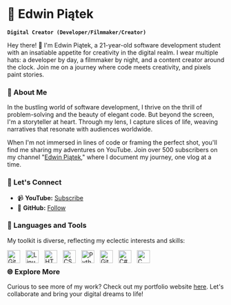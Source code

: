 # 🎥 Edwin Piątek

**`Digital Creator (Developer/Filmmaker/Creator)`**

Hey there! 👋 I'm Edwin Piątek, a 21-year-old software development student with an insatiable appetite for creativity in the digital realm. I wear multiple hats: a developer by day, a filmmaker by night, and a content creator around the clock. Join me on a journey where code meets creativity, and pixels paint stories.

### 🌟 About Me

In the bustling world of software development, I thrive on the thrill of problem-solving and the beauty of elegant code. But beyond the screen, I'm a storyteller at heart. Through my lens, I capture slices of life, weaving narratives that resonate with audiences worldwide.

When I'm not immersed in lines of code or framing the perfect shot, you'll find me sharing my adventures on YouTube. Join over 500 subscribers on my channel "[Edwin Piątek][youtube]," where I document my journey, one vlog at a time.

### 🚀 Let's Connect

- 📹 **YouTube:** [Subscribe][youtube]
- 💼 **GitHub:** [Follow][github]

### 🧰 Languages and Tools

My toolkit is diverse, reflecting my eclectic interests and skills:

<img align="left" alt="Git" width="30px" style="padding-right:10px;" src="https://cdn.jsdelivr.net/gh/devicons/devicon/icons/git/git-original.svg" />
<img align="left" alt="Linux" width="30px" style="padding-right:10px;" src="https://cdn.jsdelivr.net/gh/devicons/devicon/icons/linux/linux-original.svg" />
<img align="left" alt="HTML" width="30px" style="padding-right:10px;" src="https://cdn.jsdelivr.net/gh/devicons/devicon/icons/html5/html5-plain.svg" />
<img align="left" alt="CSS" width="30px" style="padding-right:10px;" src="https://cdn.jsdelivr.net/gh/devicons/devicon/icons/css3/css3-plain.svg" />
<img align="left" alt="Python" width="30px" style="padding-right:10px;" src="https://cdn.jsdelivr.net/gh/devicons/devicon/icons/python/python-plain.svg" />
<img align="left" alt="GitHub" width="30px" style="padding-right:10px;" src="https://cdn.jsdelivr.net/gh/devicons/devicon/icons/github/github-original.svg" />
<img align="left" alt="C#" width="30px" style="padding-right:10px;" src="https://cdn.jsdelivr.net/gh/devicons/devicon/icons/csharp/csharp-original.svg" />
<img align="left" alt="C" width="30px" style="padding-right:10px;" src="https://cdn.jsdelivr.net/gh/devicons/devicon/icons/c/c-original.svg" />

<br />

### 🌐 Explore More

Curious to see more of my work? Check out my portfolio website [here][website]. Let's collaborate and bring your digital dreams to life!

[website]: https://edwinpiatek.myportfolio.com/
[youtube]: https://www.youtube.com/@edwin_friday?sub_confirmation=1
[github]: https://github.com/notedwinpiatek?tab=followers
